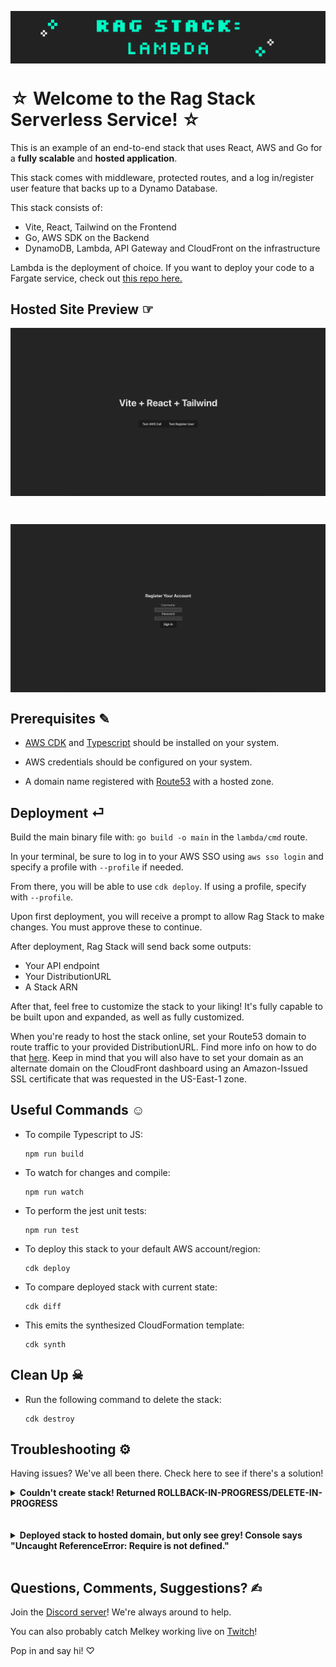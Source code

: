 <img src="readme_assets/rag-stack-lambda-cover.png" align="center"
    alt="Rag Stack Lambda cover image">

# ☆ Welcome to the Rag Stack Serverless Service! ☆

This is an example of an end-to-end stack that uses React, AWS and Go for a **fully scalable** and **hosted application**.

This stack comes with middleware, protected routes, and a log in/register user feature that backs up to a Dynamo Database.

This stack consists of:

- Vite, React, Tailwind on the Frontend
- Go, AWS SDK on the Backend
- DynamoDB, Lambda, API Gateway and CloudFront on the infrastructure


Lambda is the deployment of choice. If you want to deploy your code to a Fargate service, check out [this repo here.](https://github.com/Melkeydev/rag-stack-fargate)

## Hosted Site Preview ☞
<img src="readme_assets/rag-stack-home-preview.png" align="center"
    alt="Preview of main page of hosted site using Rag Stack">

<br>

<img src="readme_assets/rag-stack-register-preview.png" align="center"
    alt="Preview of register page of hosted site using Rag Stack">

## Prerequisites ✎

- [AWS CDK](https://docs.aws.amazon.com/cdk/v2/guide/getting_started.html#getting_started_install) and [Typescript](https://www.typescriptlang.org/download) should be installed on your system.

- AWS credentials should be configured on your system.

- A domain name registered with [Route53](https://aws.amazon.com/route53/) with a hosted zone.

## Deployment ⏎

Build the main binary file with: `go build -o main`
in the `lambda/cmd` route.

In your terminal, be sure to log in to your AWS SSO using `aws sso login` and specify a profile with `--profile` if needed.

From there, you will be able to use `cdk deploy`. If using a profile, specify with `--profile`.

Upon first deployment, you will receive a prompt to allow Rag Stack to make changes. You must approve these to continue.

After deployment, Rag Stack will send back some outputs:

- Your API endpoint
- Your DistributionURL
- A Stack ARN

After that, feel free to customize the stack to your liking! It's fully capable to be built upon and expanded, as well as fully customized.

When you're ready to host the stack online, set your Route53 domain to route traffic to your provided DistributionURL. Find more info on how to do that [here](https://docs.aws.amazon.com/Route53/latest/DeveloperGuide/routing-to-cloudfront-distribution.html). Keep in mind that you will also have to set your domain as an alternate domain on the CloudFront dashboard using an Amazon-Issued SSL certificate that was requested in the US-East-1 zone.

## Useful Commands ☺︎

- To compile Typescript to JS:
    ```
    npm run build
    ```
- To watch for changes and compile:
    ```
    npm run watch
    ```
- To perform the jest unit tests:
    ```
    npm run test
    ```
- To deploy this stack to your default AWS account/region:
    ```
    cdk deploy
    ```
- To compare deployed stack with current state:
    ```
    cdk diff
    ```
- This emits the synthesized CloudFormation template:
    ```
    cdk synth
    ```

## Clean Up ☠︎

- Run the following command to delete the stack:
    ```
    cdk destroy
    ```

## Troubleshooting ⚙

Having issues? We've all been there. Check here to see if there's a solution!

<details><summary><b>Couldn't create stack! Returned ROLLBACK-IN-PROGRESS/DELETE-IN-PROGRESS</b></summary>

<br>

If this is your first time using AWS's API Gateway, you need to create/set a role that's allowed to write CloudWatch logs!

For this, go into your IAM dashboard and create a role (name it whatever you'd like) and attach the policy `AmazonAPIGatewayPushToCloudWatchLogs`.

After creation, it will provide you with an ARN. Take that, head into your API Gateway settings, and enter that ARN into the Logging box.

Save your changes, go into your CloudFormation dashboard, and delete the existing Rag Stack attempt. Head back into your terminal and deploy again! :)
</details>

<br>

</br>

<details><summary><b>Deployed stack to hosted domain, but only see grey! Console says "Uncaught ReferenceError: Require is not defined."</b></summary>

<br>

For this, if the console points to an `index.js` file with a snippet that has something along the lines of: `const z= require(react/jsx-runtime)`, this means that the code bundled incorrectly!

The browser is pulling from the codebase's `HomePage.js` and `Register.js` files, which use a Node `require()` function that browsers don't support. The browser **should** be pulling from the `HomePage.tsx` and `Register.tsx` files.

To remedy this, go into `./frontend/src/App.tsx` and alter lines `4` and `5` to read `.tsx` after both Register and HomePage.

Be sure to save these changes, and then redeploy! :)
</details>

<br>

## Questions, Comments, Suggestions? ✍︎

Join the [Discord server](discord.gg/melkeydevhouse)! We're always around to help.

You can also probably catch Melkey working live on [Twitch](twitch.tv/melkey)! 

Pop in and say hi! ♡